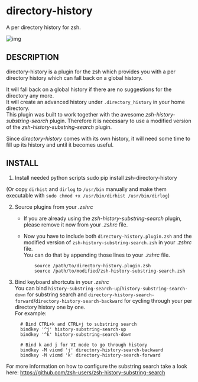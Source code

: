 directory-history
=================

A per directory history for zsh.

![img](https://github.com/tymm/directory-history/wiki/demo.gif)

DESCRIPTION
-----------

directory-history is a plugin for the zsh which provides you with a per directory history which can fall back on a global history.  

It will fall back on a global history if there are no suggestions for the directory any more.  
It will create an advanced history under `.directory_history` in your home directory.  
This plugin was built to work together with the awesome _zsh-history-substring-search_ plugin.
Therefore it is necessary to use a modified version of the _zsh-history-substring-search_ plugin.

Since _directory-history_ comes with its own history, it will need some time to fill up its history and until it becomes useful.

INSTALL
-------

1. Install needed python scripts
         sudo pip install zsh-directory-history

(Or copy `dirhist` and `dirlog` to `/usr/bin` manually and make them executable with `sudo chmod +x /usr/bin/dirhist /usr/bin/dirlog`)

2. Source plugins from your _.zshrc_
   * If you are already using the _zsh-history-substring-search_ plugin, please remove it now from your _.zshrc_ file.
   * Now you have to include both `directory-history.plugin.zsh` and the modified version of `zsh-history-substring-search.zsh` in your _.zshrc_ file.  
   You can do that by appending those lines to your _.zshrc_ file.  

             source /path/to/directory-history.plugin.zsh
             source /path/to/modified/zsh-history-substring-search.zsh

3. Bind keyboard shortcuts in your _.zshrc_  
You can bind `history-substring-search-up`/`history-substring-search-down` for substring search and `directory-history-search-forward`/`directory-history-search-backward` for cycling through your per directory history one by one.  
For example:

         # Bind CTRL+k and CTRL+j to substring search
         bindkey '^j' history-substring-search-up
         bindkey '^k' history-substring-search-down

         # Bind k and j for VI mode to go through history
         bindkey -M vicmd 'j' directory-history-search-backward
         bindkey -M vicmd 'k' directory-history-search-forward

For more information on how to configure the substring search take a look here: https://github.com/zsh-users/zsh-history-substring-search
